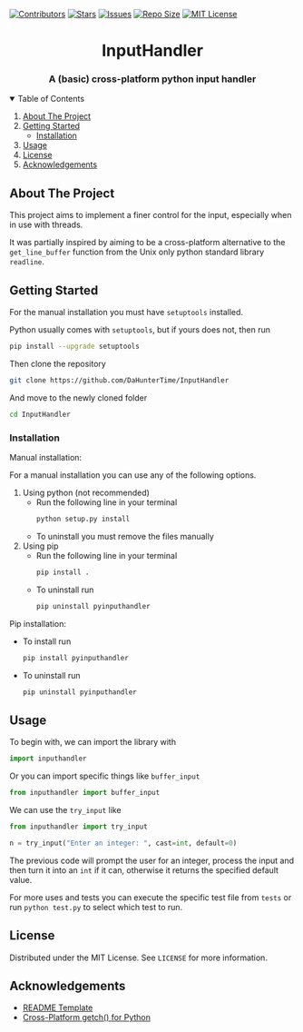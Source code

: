 <!-- Shields -->
[![Contributors][contributors-shield]][contributors-url]
[![Stars][stars-shield]][stars-url]
[![Issues][issues-shield]][issues-url]
[![Repo Size][repo-size-shield]][repo-size-url]
[![MIT License][license-shield]][license-url]

<h1 align="center">InputHandler</h1>
<h3 align="center">A (basic) cross-platform python input handler</h3>

<!-- Table of Contents -->
<details open="open">
    <summary>Table of Contents</summary>
    <ol>
        <li>
            <a href="#about-the-project">About The Project</a>
        </li>
        <li>
            <a href="#getting-started">Getting Started</a>
            <ul>
                <li><a href="#installation">Installation</a></li>
            </ul>
        </li>
        <li>
            <a href="#usage">Usage</a>
        </li>
        <li>
            <a href="#license">License</a>
        </li>
        <li>
            <a href="#acknowledgements">Acknowledgements</a>
        </li>
    </ol>
</details>

<!-- About the Project -->
## About The Project

This project aims to implement a finer control for the input, especially when in use with threads.

It was partially inspired by aiming to be a cross-platform alternative to the `get_line_buffer` 
function from the Unix only python standard library `readline`.

<!-- Getting Started -->
## Getting Started

For the manual installation you must have `setuptools` installed.

Python usually comes with `setuptools`, but if yours does not, then run
  ```sh
  pip install --upgrade setuptools
  ```

Then clone the repository
  ```sh
  git clone https://github.com/DaHunterTime/InputHandler
  ```

And move to the newly cloned folder
  ```sh
  cd InputHandler
  ```

### Installation

Manual installation:

For a manual installation you can use any of the following options.

1. Using python (not recommended)
    * Run the following line in your terminal
      ```sh
      python setup.py install
      ```
    * To uninstall you must remove the files manually
2. Using pip
    * Run the following line in your terminal
      ```sh
      pip install .
      ```
    * To uninstall run
      ```sh
      pip uninstall pyinputhandler
      ```

Pip installation:

* To install run
  ```sh
  pip install pyinputhandler
  ```
* To uninstall run
  ```sh
  pip uninstall pyinputhandler
  ```

<!-- Usage Examples -->
## Usage

To begin with, we can import the library with
  ```python
  import inputhandler
  ```

Or you can import specific things like `buffer_input`
  ```python
  from inputhandler import buffer_input
  ```

We can use the `try_input` like
  ```python
  from inputhandler import try_input

  n = try_input("Enter an integer: ", cast=int, default=0)
  ```

The previous code will prompt the user for an integer, process the input and then turn it into an 
`int` if it can, otherwise it returns the specified default value.

For more uses and tests you can execute the specific test file from `tests` or run `python test.py` 
to select which test to run.

<!-- License -->
## License

Distributed under the MIT License. See `LICENSE` for more information.

<!-- Acknowledgements -->
## Acknowledgements

* [README Template](https://github.com/othneildrew/Best-README-Template)
* [Cross-Platform getch() for Python](https://gist.github.com/jfktrey/8928865)

<!-- Links -->
[contributors-shield]: https://img.shields.io/github/contributors/DaHunterTime/InputHandler.svg?style=for-the-badge
[contributors-url]: https://github.com/DaHunterTime/InputHandler/graphs/contributors
[stars-shield]: https://img.shields.io/github/stars/DaHunterTime/InputHandler.svg?style=for-the-badge
[stars-url]: https://github.com/DaHunterTime/InputHandler/stargazers
[issues-shield]: https://img.shields.io/github/issues/DaHunterTime/InputHandler.svg?style=for-the-badge
[issues-url]: https://github.com/DaHunterTime/InputHandler/issues
[repo-size-shield]: https://img.shields.io/github/repo-size/DaHunterTime/InputHandler.svg?style=for-the-badge
[repo-size-url]: https://github.com/DaHunterTime/InputHandler/archive/refs/heads/main.zip
[license-shield]: https://img.shields.io/github/license/DaHunterTime/InputHandler.svg?style=for-the-badge
[license-url]: https://github.com/DaHunterTime/InputHandler/blob/main/LICENSE
